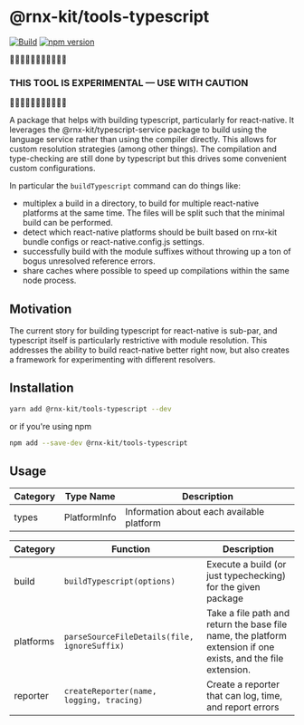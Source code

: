 <!-- We recommend an empty change log entry for a new package: `yarn change --empty` -->

# @rnx-kit/tools-typescript

[![Build](https://github.com/microsoft/rnx-kit/actions/workflows/build.yml/badge.svg)](https://github.com/microsoft/rnx-kit/actions/workflows/build.yml)
[![npm version](https://img.shields.io/npm/v/@rnx-kit/tools-typescript)](https://www.npmjs.com/package/@rnx-kit/tools-typescript)

🚧🚧🚧🚧🚧🚧🚧🚧🚧🚧🚧

### THIS TOOL IS EXPERIMENTAL — USE WITH CAUTION

🚧🚧🚧🚧🚧🚧🚧🚧🚧🚧🚧

A package that helps with building typescript, particularly for react-native. It
leverages the @rnx-kit/typescript-service package to build using the language
service rather than using the compiler directly. This allows for custom
resolution strategies (among other things). The compilation and type-checking
are still done by typescript but this drives some convenient custom
configurations.

In particular the `buildTypescript` command can do things like:

- multiplex a build in a directory, to build for multiple react-native platforms
  at the same time. The files will be split such that the minimal build can be
  performed.
- detect which react-native platforms should be built based on rnx-kit bundle
  configs or react-native.config.js settings.
- successfully build with the module suffixes without throwing up a ton of bogus
  unresolved reference errors.
- share caches where possible to speed up compilations within the same node
  process.

## Motivation

The current story for building typescript for react-native is sub-par, and
typescript itself is particularly restrictive with module resolution. This
addresses the ability to build react-native better right now, but also creates a
framework for experimenting with different resolvers.

## Installation

```sh
yarn add @rnx-kit/tools-typescript --dev
```

or if you're using npm

```sh
npm add --save-dev @rnx-kit/tools-typescript
```

## Usage

<!-- The following table can be updated by running `yarn update-readme` -->
<!-- @rnx-kit/api start -->

| Category | Type Name    | Description                               |
| -------- | ------------ | ----------------------------------------- |
| types    | PlatformInfo | Information about each available platform |

| Category  | Function                                     | Description                                                                                                   |
| --------- | -------------------------------------------- | ------------------------------------------------------------------------------------------------------------- |
| build     | `buildTypescript(options)`                   | Execute a build (or just typechecking) for the given package                                                  |
| platforms | `parseSourceFileDetails(file, ignoreSuffix)` | Take a file path and return the base file name, the platform extension if one exists, and the file extension. |
| reporter  | `createReporter(name, logging, tracing)`     | Create a reporter that can log, time, and report errors                                                       |

<!-- @rnx-kit/api end -->
